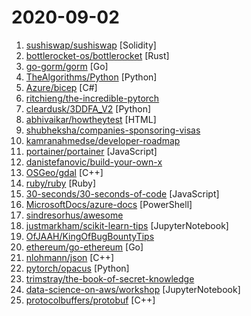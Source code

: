 # 2020-09-02

1. [sushiswap/sushiswap](https://github.com/sushiswap/sushiswap "🍣 SushiSwap smart contracts") [Solidity]
2. [bottlerocket-os/bottlerocket](https://github.com/bottlerocket-os/bottlerocket "An operating system designed for hosting containers") [Rust]
3. [go-gorm/gorm](https://github.com/go-gorm/gorm "The fantastic ORM library for Golang, aims to be developer friendly") [Go]
4. [TheAlgorithms/Python](https://github.com/TheAlgorithms/Python "All Algorithms implemented in Python") [Python]
5. [Azure/bicep](https://github.com/Azure/bicep "") [C#]
6. [ritchieng/the-incredible-pytorch](https://github.com/ritchieng/the-incredible-pytorch "The Incredible PyTorch: a curated list of tutorials, papers, projects, communities and more relating to PyTorch.") 
7. [cleardusk/3DDFA_V2](https://github.com/cleardusk/3DDFA_V2 "The official PyTorch implementation of Towards Fast, Accurate and Stable 3D Dense Face Alignment, ECCV, 2020") [Python]
8. [abhivaikar/howtheytest](https://github.com/abhivaikar/howtheytest "A collection of public resources about how software companies test their software") [HTML]
9. [shubheksha/companies-sponsoring-visas](https://github.com/shubheksha/companies-sponsoring-visas "A list of companies that sponsor employees from other countries.") 
10. [kamranahmedse/developer-roadmap](https://github.com/kamranahmedse/developer-roadmap "Roadmap to becoming a web developer in 2020") 
11. [portainer/portainer](https://github.com/portainer/portainer "Making Docker management easy.") [JavaScript]
12. [danistefanovic/build-your-own-x](https://github.com/danistefanovic/build-your-own-x "🤓 Build your own (insert technology here)") 
13. [OSGeo/gdal](https://github.com/OSGeo/gdal "GDAL is an open source X/MIT licensed translator library for raster and vector geospatial data formats.") [C++]
14. [ruby/ruby](https://github.com/ruby/ruby "The Ruby Programming Language [mirror]") [Ruby]
15. [30-seconds/30-seconds-of-code](https://github.com/30-seconds/30-seconds-of-code "Short JavaScript code snippets for all your development needs") [JavaScript]
16. [MicrosoftDocs/azure-docs](https://github.com/MicrosoftDocs/azure-docs "Open source documentation of Microsoft Azure") [PowerShell]
17. [sindresorhus/awesome](https://github.com/sindresorhus/awesome "😎 Awesome lists about all kinds of interesting topics") 
18. [justmarkham/scikit-learn-tips](https://github.com/justmarkham/scikit-learn-tips "🤖⚡ Daily scikit-learn tips") [JupyterNotebook]
19. [OfJAAH/KingOfBugBountyTips](https://github.com/OfJAAH/KingOfBugBountyTips "") 
20. [ethereum/go-ethereum](https://github.com/ethereum/go-ethereum "Official Go implementation of the Ethereum protocol") [Go]
21. [nlohmann/json](https://github.com/nlohmann/json "JSON for Modern C++") [C++]
22. [pytorch/opacus](https://github.com/pytorch/opacus "Training PyTorch models with differential privacy") [Python]
23. [trimstray/the-book-of-secret-knowledge](https://github.com/trimstray/the-book-of-secret-knowledge "A collection of inspiring lists, manuals, cheatsheets, blogs, hacks, one-liners, cli/web tools and more.") 
24. [data-science-on-aws/workshop](https://github.com/data-science-on-aws/workshop "AI and Machine Learning with Kubeflow, Amazon EKS, and SageMaker") [JupyterNotebook]
25. [protocolbuffers/protobuf](https://github.com/protocolbuffers/protobuf "Protocol Buffers - Google's data interchange format") [C++]
